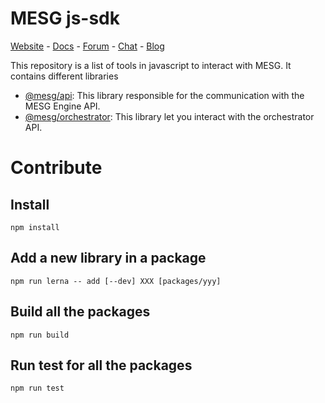 # MESG js-sdk

[Website](https://mesg.com/) - [Docs](https://docs.mesg.com/) - [Forum](https://forum.mesg.com/) - [Chat](https://discordapp.com/invite/SaZ5HcE) - [Blog](https://blog.mesg.com)

This repository is a list of tools in javascript to interact with MESG. It contains different libraries

- [@mesg/api](./packages/api): This library responsible for the communication with the MESG Engine API.
- [@mesg/orchestrator](./packages/orchestrator): This library let you interact with the orchestrator API.

# Contribute

## Install

```
npm install
```

## Add a new library in a package

```
npm run lerna -- add [--dev] XXX [packages/yyy]
```

## Build all the packages

```
npm run build
```

## Run test for all the packages

```
npm run test
```

